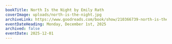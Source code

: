 ```yaml
---
bookTitle: North Is the Night by Emily Rath
coverImage: uploads/north-is-the-night.jpg
archiveLink: https://www.goodreads.com/book/show/210366739-north-is-the-night
eventDateHeading: Monday, December 1st, 2025
archived: false
eventDate: 2025-12-01
---
```



